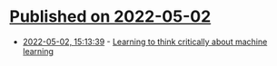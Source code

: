 # [Published on 2022-05-02](index.md)

* [2022-05-02, 15:13:39](https://news.ycombinator.com/item?id=31236180) - [Learning to think critically about machine learning](https://news.mit.edu/2022/ethical-machine-learning-course-0415)
